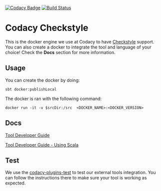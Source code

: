 [![Codacy Badge](https://api.codacy.com/project/badge/grade/d0f04e048bba4a01a7ef0166bf5b8d32)](https://www.codacy.com/app/Codacy/codacy-checkstyle)
[![Build Status](https://circleci.com/gh/codacy/codacy-checkstyle.svg?style=shield&circle-token=:circle-token)](https://circleci.com/gh/codacy/codacy-checkstyle)

# Codacy Checkstyle

This is the docker engine we use at Codacy to have [Checkstyle](http://checkstyle.sourceforge.net/) support.
You can also create a docker to integrate the tool and language of your choice!
Check the **Docs** section for more information.

## Usage

You can create the docker by doing:

```
sbt docker:publishLocal
```

The docker is ran with the following command:

```
docker run -it -v $srcDir:/src  <DOCKER_NAME>:<DOCKER_VERSION>
```

## Docs

[Tool Developer Guide](http://docs.codacy.com/v1.5/docs/tool-developer-guide)

[Tool Developer Guide - Using Scala](http://docs.codacy.com/v1.5/docs/tool-developer-guide-using-scala)

## Test

We use the [codacy-plugins-test](https://github.com/codacy/codacy-plugins-test) to test our external tools integration.
You can follow the instructions there to make sure your tool is working as expected.
